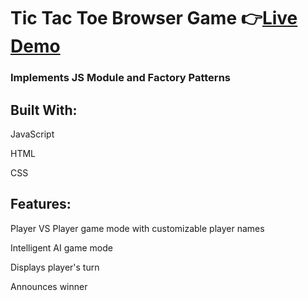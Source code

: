 # Tic Tac Toe Browser Game  :point_right:[Live Demo](https://isabelleann.github.io/TICTACTOE/)

### Implements JS Module and Factory Patterns

## Built With:
JavaScript

HTML

CSS

## Features:
Player VS Player game mode with customizable player names

Intelligent AI game mode

Displays player's turn

Announces winner



